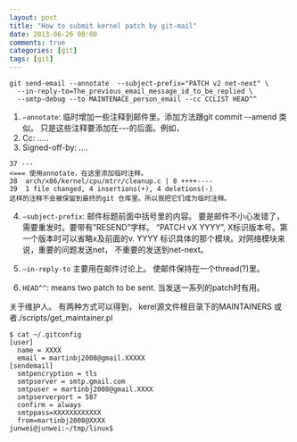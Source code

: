 ```yaml
---
layout: post
title: "How to submit kernel patch by git-mail"
date: 2013-06-26 00:00
comments: true
categories: [git]
tags: [git]
---
```


```
git send-email --annotate  --subject-prefix="PATCH v2 net-next" \
  --in-reply-to=The_previous_email_message_id_to_be_replied \
  --smtp-debug --to MAINTENACE_person_email --cc CCLIST HEAD^^
```

1. `—annotate`: 临时增加一些注释到邮件里。添加方法跟git commit --amend 类似。 只是这些注释要添加在---的后面。例如，
2. Cc: .....
3. Signed-off-by: ....

```
37 ---
<=== 使用annotate，在这里添加临时注释。
38  arch/x86/kernel/cpu/mtrr/cleanup.c | 8 ++++----
39  1 file changed, 4 insertions(+), 4 deletions(-)
这样的注释不会被保留到最终的git 仓库里。所以我把它们成为临时注释。
```

4. `—subject-prefix`: 邮件标题前面中括号里的内容。 要是邮件不小心发错了，需要重发时。要带有”RESEND”字样。 “PATCH vX YYYY”, X标识版本号。第一个版本时可以省略x及前面的v. YYYY 标识具体的那个模块。对网络模块来说，重要的问题发送net， 不重要的发送到net-next。

5. `—in-reply-to` 主要用在邮件讨论上。 使邮件保持在一个thread(?)里。

6. `HEAD^^`: means two patch to be sent. 当发送一系列的patch时有用。

关于维护人。 有两种方式可以得到， kerel源文件根目录下的MAINTAINERS 或者./scripts/get_maintainer.pl

```
$ cat ~/.gitconfig
[user]
  name = XXXX
  email = martinbj2008@gmail.XXXXX
[sendemail]
  smtpencryption = tls
  smtpserver = smtp.gmail.com
  smtpuser = martinbj2008@gmail.XXXX
  smtpserverport = 587
  confirm = always
  smtppass=XXXXXXXXXXXX
  from=martinbj2008@XXXX
junwei@junwei:~/tmp/linux$
```
